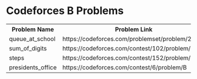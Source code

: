 <h1>Codeforces B Problems</h1>
<table>
	<tr>
		<th>Problem Name</th>
		<th>Problem Link</th>
	</tr>
	<tr>
		<td>queue_at_school</td>
		<td>https://codeforces.com/problemset/problem/266/B</td>
	</tr>
	<tr>
		<td>sum_of_digits</td>
		<td>https://codeforces.com/contest/102/problem/B</td>
	</tr>
	<tr>
		<td>steps</td>
		<td>https://codeforces.com/contest/152/problem/B</td>
	</tr>
	<tr>
		<td>presidents_office</td>
		<td>https://codeforces.com/contest/6/problem/B</td>
	</tr>
</table>
